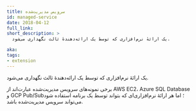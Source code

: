 ```yaml
---
title: سرویس مدیریت‌شده
id: managed-service
date: 2018-04-12
full_link: 
short_description: >
  یک ارائهٔ نرم‌افزاری که توسط یک ارائه‌دهندهٔ ثالث نگهداری می‌شود.

aka: 
tags:
- extension
---
```

 یک ارائهٔ نرم‌افزاری که توسط یک ارائه‌دهندهٔ ثالث نگهداری می‌شود.

<!--more--> 

برخی نمونه‌های سرویس مدیریت‌شده عبارت‌اند از AWS EC2، Azure SQL Database و
GCP Pub/Sub؛ اما هر ارائهٔ نرم‌افزاری‌ای که بتواند توسط یک برنامه استفاده شود می‌تواند سرویس مدیریت‌شده باشد.
